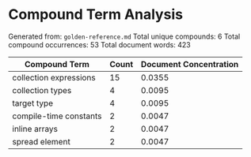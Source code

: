 # Compound Term Analysis

Generated from: `golden-reference.md`
Total unique compounds: 6
Total compound occurrences: 53
Total document words: 423

| Compound Term | Count | Document Concentration |
|---------------|-------|------------------------|
| collection expressions | 15 | 0.0355 |
| collection types | 4 | 0.0095 |
| target type | 4 | 0.0095 |
| compile-time constants | 2 | 0.0047 |
| inline arrays | 2 | 0.0047 |
| spread element | 2 | 0.0047 |
